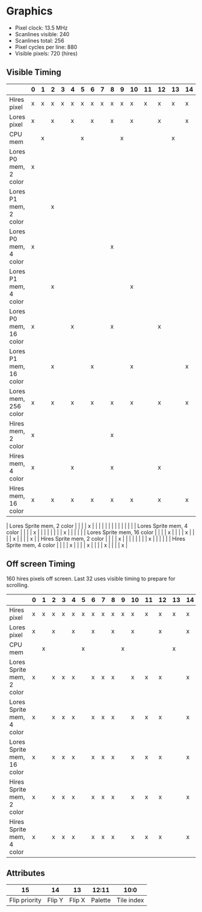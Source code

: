 # Graphics
* Pixel clock: 13.5 MHz
* Scanlines visible: 240
* Scanlines total: 256
* Pixel cycles per line: 880
* Visible pixels: 720 (hires)

## Visible Timing

|                              | 0 | 1 | 2 | 3 | 4 | 5 | 6 | 7 | 8 | 9 | 10 | 11 | 12 | 13 | 14 | 15 |
|------------------------------|---|---|---|---|---|---|---|---|---|---|----|----|----|----|----|----|
| Hires pixel                  | x | x | x | x | x | x | x | x | x | x |  x |  x |  x |  x |  x |  x |
| Lores pixel                  | x |   | x |   | x |   | x |   | x |   |  x |    |  x |    |  x |    |
| CPU mem                      |   | x |   |   |   | x |   |   |   | x |    |    |    |  x |    |    |
| Lores P0 mem, 2 color        | x |   |   |   |   |   |   |   |   |   |    |    |    |    |    |    |
| Lores P1 mem, 2 color        |   |   | x |   |   |   |   |   |   |   |    |    |    |    |    |    |
| Lores P0 mem, 4 color        | x |   |   |   |   |   |   |   | x |   |    |    |    |    |    |    |
| Lores P1 mem, 4 color        |   |   | x |   |   |   |   |   |   |   | x  |    |    |    |    |    |
| Lores P0 mem, 16 color       | x |   |   |   | x |   |   |   | x |   |    |    |  x |    |    |    |
| Lores P1 mem, 16 color       |   |   | x |   |   |   | x |   |   |   | x  |    |    |    | x  |    |
| Lores mem, 256 color         | x |   | x |   | x |   | x |   | x |   | x  |    |  x |    | x  |    |
| Hires mem, 2 color           | x |   |   |   |   |   |   |   | x |   |    |    |    |    |    |    |
| Hires mem, 4 color           | x |   |   |   | x |   |   |   | x |   |    |    |  x |    |    |    |
| Hires mem, 16 color          | x |   | x |   | x |   | x |   | x |   | x  |    |  x |    | x  |    |


| Lores Sprite mem, 2 color    |   |   |   | x |   |   |   |   |   |   |    |    |    |    |    |    |
| Lores Sprite mem, 4 color    |   |   |   | x |   |   |   |   |   |   |    | x  |    |    |    |    |
| Lores Sprite mem, 16 color   |   |   |   | x |   |   |   | x |   |   |    | x  |    |    |    | x  |
| Hires Sprite mem, 2 color    |   |   |   | x |   |   |   |   |   |   |    | x  |    |    |    |    |
| Hires Sprite mem, 4 color    |   |   |   | x |   |   |   | x |   |   |    | x  |    |    |    | x  |

## Off screen Timing

160 hires pixels off screen. Last 32 uses visible timing to prepare for scrolling.



|                              | 0 | 1 | 2 | 3 | 4 | 5 | 6 | 7 | 8 | 9 | 10 | 11 | 12 | 13 | 14 | 15 |
|------------------------------|---|---|---|---|---|---|---|---|---|---|----|----|----|----|----|----|
| Hires pixel                  | x | x | x | x | x | x | x | x | x | x |  x |  x |  x |  x |  x |  x |
| Lores pixel                  | x |   | x |   | x |   | x |   | x |   |  x |    |  x |    |  x |    |
| CPU mem                      |   | x |   |   |   | x |   |   |   | x |    |    |    |  x |    |    |
| Lores Sprite mem, 2 color    | x |   | x | x | x |   | x | x | x |   |  x |  x |  x |    |  x |  x |
| Lores Sprite mem, 4 color    | x |   | x | x | x |   | x | x | x |   |  x |  x |  x |    |  x |  x |
| Lores Sprite mem, 16 color   | x |   | x | x | x |   | x | x | x |   |  x |  x |  x |    |  x |  x |
| Hires Sprite mem, 2 color    | x |   | x | x | x |   | x | x | x |   |  x |  x |  x |    |  x |  x |
| Hires Sprite mem, 4 color    | x |   | x | x | x |   | x | x | x |   |  x |  x |  x |    |  x |  x |

## Attributes

| 15            | 14     | 13     | 12:11   | 10:0       |
|---------------|--------|--------|---------|------------|
| Flip priority | Flip Y | Flip X | Palette | Tile index |
